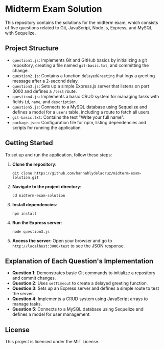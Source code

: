 # Midterm Exam Solution

This repository contains the solutions for the midterm exam, which consists of five questions related to Git, JavaScript, Node.js, Express, and MySQL with Sequelize.

## Project Structure

- `question1.js`: Implements Git and GitHub basics by initializing a git repository, creating a file named `git-basic.txt`, and committing the change.
- `question2.js`: Contains a function `delayedGreeting` that logs a greeting message after a 2-second delay.
- `question3.js`: Sets up a simple Express.js server that listens on port 3000 and defines a `/test` route.
- `question4.js`: Implements a basic CRUD system for managing tasks with fields `id`, `name`, and `description`.
- `question5.js`: Connects to a MySQL database using Sequelize and defines a model for a `users` table, including a route to fetch all users.
- `git-basic.txt`: Contains the text "Write your full name".
- `package.json`: Configuration file for npm, listing dependencies and scripts for running the application.
  
## Getting Started

To set up and run the application, follow these steps:

1. **Clone the repository**:
   ```
   git clone https://github.com/hannahlydelacruz/midterm-exam-solution.git
   ```

2. **Navigate to the project directory**:
   ```
   cd midterm-exam-solution
   ```

3. **Install dependencies**:
   ```
   npm install
   ```

4. **Run the Express server**:
   ```
   node question3.js
   ```

5. **Access the server**:
   Open your browser and go to `http://localhost:3000/test` to see the JSON response.

## Explanation of Each Question's Implementation

- **Question 1**: Demonstrates basic Git commands to initialize a repository and commit changes.
- **Question 2**: Uses `setTimeout` to create a delayed greeting function.
- **Question 3**: Sets up an Express server and defines a simple route to test the server.
- **Question 4**: Implements a CRUD system using JavaScript arrays to manage tasks.
- **Question 5**: Connects to a MySQL database using Sequelize and defines a model for user management.

## License

This project is licensed under the MIT License.